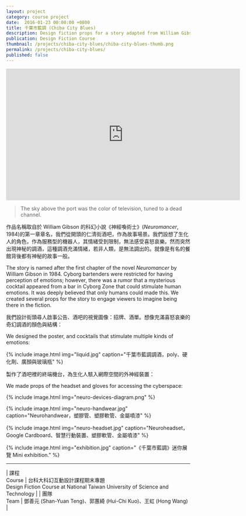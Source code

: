 ```yaml
---
layout: project
category: course project
date:  2016-01-23 00:00:00 +0800
title: 千葉市藍調 (Chiba City Blues)
description: Design fiction props for a story adapted from William Gibson's Neuromancer.
publication: Design Fiction Course
thumbnail: /projects/chiba-city-blues/chiba-city-blues-thumb.png
permalink: /projects/chiba-city-blues/
published: false
---
```


<div class="video-wrapper">
  <iframe src="https://player.vimeo.com/video/151607495" width="640" height="360" frameborder="0" webkitallowfullscreen mozallowfullscreen allowfullscreen></iframe>
</div>

> The sky above the port was the color of television, tuned
to a dead channel.

作品名稱取自於 William Gibson 的科幻小說《神經喚術士》(_Neuromancer_, 1984)的第一章章名，我們從開頭的仁清街酒吧，作為故事場景。我們設想了生化人的角色，作為服務型的機器人，其情緒受到限制，無法感受喜怒哀樂。然而突然出現神秘的調酒，這種調酒充滿情緒，若非人類，是無法調出的。就像是有名的餐館背後都有神秘的故事一般。

The story is named after the first chapter of the novel _Neuromancer_ by William Gibson in 1984. Cyborg bartenders were restricted for having perception of emotions; however, there was a rumor that a mysterious cocktail appeared from a bar in Cyborg Zone that could stimulate human emotions. It was deeply believed that only humans could made this. We created several props for the story to engage viewers to imagine being there in the fiction.

我們設計街頭尋人啟事公告、酒吧的視覺圖像：招牌、酒單。想像充滿喜怒哀樂的奇幻調酒的顏色與結構：

We designed the poster, and cocktails that stimulate multiple kinds of emotions:

{% include image.html
           img="liquid.jpg"
           caption="千葉市藍調調酒，poly、硬化劑、廣顏與玻璃瓶" %}

製作了酒吧裡的終端機台，為生化人駭入網際空間的外神經裝置：

We made props of the headset and gloves for accessing the cyberspace:


{% include image.html
           img="neuro-devices-diagram.png" %}

{% include image.html
           img="neuro-handwear.jpg"
           caption="Neurohandwear，塑膠管、塑膠軟管、金屬噴漆" %}

{% include image.html
           img="neuro-headset.jpg"
           caption="Neuroheadset，Google Cardboard、智慧行動裝置、塑膠軟管、金屬噴漆" %}


{% include image.html
           img="exhibition.jpg"
           caption="《千葉市藍調》迷你展覽 Mini exhibition." %}

---

| 課程<br>Course | 台科大科幻互動設計課程期末專題<br>Design Fiction Course at National Taiwan University of Science and Technology |
| 團隊<br>Team | 鄧善元 (Shan-Yuan Teng)、郭蕙綺 (Hui-Chi Kuo)、王虹 (Hong Wang) |
